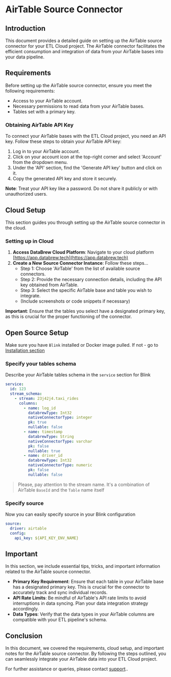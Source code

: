 # AirTable Source Connector 

## Introduction
This document provides a detailed guide on setting up the AirTable source connector for your ETL Cloud project. The AirTable connector facilitates the efficient consumption and integration of data from your AirTable bases into your data pipeline.

## Requirements

Before setting up the AirTable source connector, ensure you meet the following requirements:

- Access to your AirTable account.
- Necessary permissions to read data from your AirTable bases.
- Tables set with a primary key.

### Obtaining AirTable API Key

To connect your AirTable bases with the ETL Cloud project, you need an API key. Follow these steps to obtain your AirTable API key:

1. Log in to your AirTable account.
2. Click on your account icon at the top-right corner and select 'Account' from the dropdown menu.
3. Under the 'API' section, find the 'Generate API key' button and click on it.
4. Copy the generated API key and store it securely.

**Note**: Treat your API key like a password. Do not share it publicly or with unauthorized users.


## Cloud Setup

This section guides you through setting up the AirTable source connector in the cloud.

### Setting up in Cloud
1. **Access DataBrew Cloud Platform**: Navigate to your cloud platform [https://app.databrew.tech](https://app.databrew.tech)
2. **Create a New Source Connector Instance**: Follow these steps...
    - Step 1: Choose 'AirTable' from the list of available source connectors.
    - Step 2: Provide the necessary connection details, including the API key obtained from AirTable.
    - Step 3: Select the specific AirTable base and table you wish to integrate.
    - (Include screenshots or code snippets if necessary)

**Important**: Ensure that the tables you select have a designated primary key, as this is crucial for the proper functioning of the connector.

## Open Source Setup
Make sure you have `Blink` installed or Docker image pulled. 
If not - go to [Installation section](Installation.md)

### Specify your tables schema
Describe your AirTable tables schema in the `service` section for Blink

```yaml
service:
  id: 123
  stream_schema:
    - stream: 23j42j4.taxi_rides
      columns:
        - name: log_id
          databrewType: Int32
          nativeConnectorType: integer
          pk: true
          nullable: false
        - name: timestamp
          databrewType: String
          nativeConnectorType: varchar
          pk: false
          nullable: true
        - name: driver_id
          databrewType: Int32
          nativeConnectorType: numeric
          pk: false
          nullable: false
```

> Please, pay attention to the stream name. It's a combination of AirTable `BaseId` and the `Table` name itself

### Specify source
Now you can easily specify source in your Blink configuration
```yaml
source:
  driver: airtable
  config:
    api_key: ${API_KEY_ENV_NAME}
```

## Important

In this section, we include essential tips, tricks, and important information related to the AirTable source connector.

- **Primary Key Requirement**: Ensure that each table in your AirTable base has a designated primary key. This is crucial for the connector to accurately track and sync individual records.
- **API Rate Limits**: Be mindful of AirTable's API rate limits to avoid interruptions in data syncing. Plan your data integration strategy accordingly.
- **Data Types**: Verify that the data types in your AirTable columns are compatible with your ETL pipeline's schema.

## Conclusion

In this document, we covered the requirements, cloud setup, and important notes for the AirTable source connector. 
By following the steps outlined, you can seamlessly integrate your AirTable data into your ETL Cloud project.

For further assistance or queries, please contact [support](mailto:support@databrew.tech)..